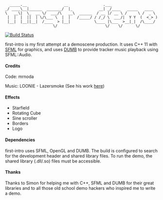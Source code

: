 ```
  _____.__                 __                .___                     
_/ ____\__|______  _______/  |_            __| _/____   _____   ____  
\   __\|  \_  __ \/  ___/\   __\  ______  / __ |/ __ \ /     \ /  _ \ 
 |  |  |  ||  | \/\___ \  |  |   /_____/ / /_/ \  ___/|  Y Y  (  <_> )
 |__|  |__||__|  /____  > |__|           \____ |\___  >__|_|  /\____/ 
                      \/                      \/    \/      \/        
```

[![Build Status](https://travis-ci.org/mrnoda/first-demo.svg?branch=master)](https://travis-ci.org/mrnoda/first-demo)

first-intro is my first attempt at a demoscene production. It uses C++ 11 with
[SFML](https://github.com/LaurentGomila/SFML) for graphics, and uses [DUMB](https://github.com/kode54/dumb) to provide tracker music playback using SFML::Audio.

#### Credits
Code: mrnoda

Music: LOONIE - Lazersmoke (See his work [here](https://www.scenemusic.net/demovibes/artist/687/))

#### Effects
* Starfield
* Rotating Cube
* Sine scroller
* Borders
* Logo

#### Dependencies
first-intro uses SFML, OpenGL and DUMB. The build is configured to search for the development header and shared library files. To run the demo, the shared library (.dll/.so) files must be accessible.

#### Thanks
Thanks to Simon for helping me with C++, SFML and DUMB for their great libraries and to all those old school demo hackers who inspired me to write a demo.


